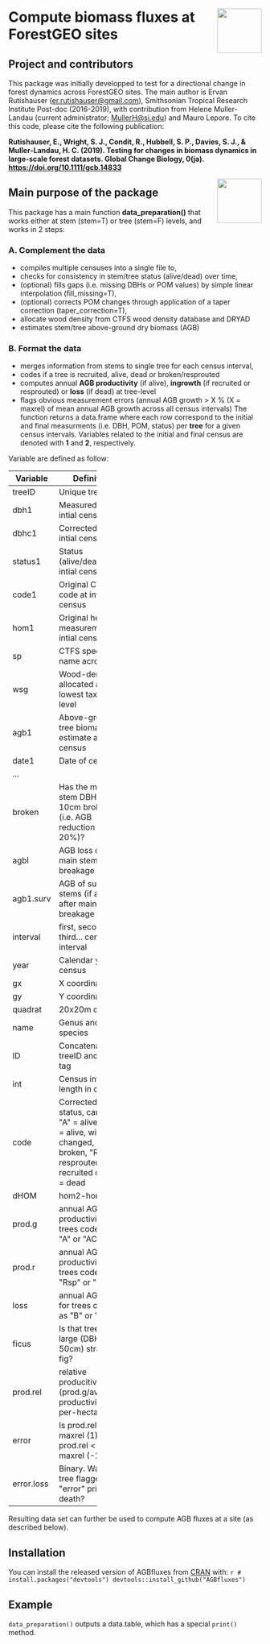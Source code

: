 
<img src="https://i.imgur.com/vTLlhbp.png" align="right" height=88 /> Compute biomass fluxes at ForestGEO sites
===============================================================================================================

<!-- [![lifecycle](https://img.shields.io/badge/lifecycle-experimental-orange.svg)](https://www.tidyverse.org/lifecycle/#experimental) -->
<!-- [![Travis build status](https://travis-ci.org/forestgeo/AGBfluxes.svg?branch=master)](https://travis-ci.org/forestgeo/AGBfluxes) -->
<!-- [![CRAN status](https://www.r-pkg.org/badges/version/AGBfluxes)](https://cran.r-project.org/package=AGBfluxes) -->
<!--  [![Coverage status](https://coveralls.io/repos/github/forestgeo/AGBfluxes/badge.svg)](https://coveralls.io/r/forestgeo/AGBfluxes?branch=master) -->

Project and contributors
---------------------------
This package was initially developped to test for a directional change in forest dynamics across ForestGEO sites. The main author is Ervan Rutishauser (er.rutishauser@gmail.com), Smithsonian Tropical Research Institute Post-doc (2016-2019), with contribution from Helene Muller-Landau (current administrator; MullerH@si.edu) and Mauro Lepore.
To cite this code, please cite the following publication:

**Rutishauser, E., Wright, S. J., Condit, R., Hubbell, S. P., Davies, S. J., & Muller‐Landau, H. C. (2019). Testing for changes in biomass dynamics in large-scale forest datasets. Global Change Biology, 0(ja). https://doi.org/10.1111/gcb.14833**

<img src="https://i.imgur.com/Z1BJo8D.png" align="right" height=88 />

Main purpose of the package
---------------------------

This package has a main function **data\_preparation()** that works either at stem (stem=T) or tree (stem=F) levels, and works in 2 steps:

### A. Complement the data

-   compiles multiple censuses into a single file to,
-   checks for consistency in stem/tree status (alive/dead) over time,
-   (optional) fills gaps (i.e. missing DBHs or POM values) by simple linear interpolation (fill\_missing=T),
-   (optional) corrects POM changes through application of a taper correction (taper\_correction=T),
-   allocate wood density from CTFS wood density database and DRYAD
-   estimates stem/tree above-ground dry biomass (AGB)

### B. Format the data

-   merges information from stems to single tree for each census interval,
-   codes if a tree is recruited, alive, dead or broken/resprouted
-   computes annual **AGB productivity** (if alive), **ingrowth** (if recruited or resprouted) or **loss** (if dead) at tree-level
-   flags obvious measurement errors (annual AGB growth &gt; X % (X = maxrel) of mean annual AGB growth across all census intervals) The function returns a data.frame where each row correspond to the initial and final measurments (i.e. DBH, POM, status) per **tree** for a given census intervals. Variables related to the initial and final census are denoted with **1** and **2**, respectively.

Variable are defined as follow:

<table style="width:35%;">
<colgroup>
<col width="15%" />
<col width="19%" />
</colgroup>
<thead>
<tr class="header">
<th>Variable</th>
<th>Definition</th>
</tr>
</thead>
<tbody>
<tr class="odd">
<td>treeID</td>
<td>Unique tree ID</td>
</tr>
<tr class="even">
<td>dbh1</td>
<td>Measured dbh at intial census</td>
</tr>
<tr class="odd">
<td>dbhc1</td>
<td>Corrected dbh at intial census</td>
</tr>
<tr class="even">
<td>status1</td>
<td>Status (alive/dead) at intial census</td>
</tr>
<tr class="odd">
<td>code1</td>
<td>Original CTFS code at intial census</td>
</tr>
<tr class="even">
<td>hom1</td>
<td>Original height of measurement at intial census</td>
</tr>
<tr class="odd">
<td>sp</td>
<td>CTFS species name acronym</td>
</tr>
<tr class="even">
<td>wsg</td>
<td>Wood-density allocated at lowest taxonomic level</td>
</tr>
<tr class="odd">
<td>agb1</td>
<td>Above-ground tree biomass estimate at initial census</td>
</tr>
<tr class="even">
<td>date1</td>
<td>Date of census</td>
</tr>
<tr class="odd">
<td>...</td>
<td></td>
</tr>
<tr class="even">
<td>broken</td>
<td>Has the main stem DBH &gt; 10cm broken (i.e. AGB reduction &gt; 20%)?</td>
</tr>
<tr class="odd">
<td>agbl</td>
<td>AGB loss due to main stem breakage</td>
</tr>
<tr class="even">
<td>agb1.surv</td>
<td>AGB of surving stems (if any) after main stem breakage</td>
</tr>
<tr class="odd">
<td>interval</td>
<td>first, second, third... census interval</td>
</tr>
<tr class="even">
<td>year</td>
<td>Calendar year of census</td>
</tr>
<tr class="odd">
<td>gx</td>
<td>X coordinate</td>
</tr>
<tr class="even">
<td>gy</td>
<td>Y coordinate</td>
</tr>
<tr class="odd">
<td>quadrat</td>
<td>20x20m quadrat</td>
</tr>
<tr class="even">
<td>name</td>
<td>Genus and species</td>
</tr>
<tr class="odd">
<td>ID</td>
<td>Concatenation of treeID and stem tag</td>
</tr>
<tr class="even">
<td>int</td>
<td>Census interval length in days</td>
</tr>
<tr class="odd">
<td>code</td>
<td>Corrected tree status, can be: &quot;A&quot; = alive, &quot;AC&quot; = alive, with POM changed, &quot;B&quot; = broken, &quot;Rsp&quot; = resprouted, &quot;R&quot; = recruited or &quot;D&quot; = dead</td>
</tr>
<tr class="even">
<td>dHOM</td>
<td>hom2-hom1</td>
</tr>
<tr class="odd">
<td>prod.g</td>
<td>annual AGB productivity for trees coded as &quot;A&quot; or &quot;AC&quot;</td>
</tr>
<tr class="even">
<td>prod.r</td>
<td>annual AGB productivity for trees coded as &quot;Rsp&quot; or &quot;R&quot;</td>
</tr>
<tr class="odd">
<td>loss</td>
<td>annual AGB loss for trees coded as &quot;B&quot; or &quot;D&quot;</td>
</tr>
<tr class="even">
<td>ficus</td>
<td>Is that tree a large (DBH &gt; 50cm) strangler fig?</td>
</tr>
<tr class="odd">
<td>prod.rel</td>
<td>relative producitivity (prod.g/average-productivity-per-hectare)</td>
</tr>
<tr class="even">
<td>error</td>
<td>Is prod.rel &gt; maxrel (1), or prod.rel &lt; -maxrel (-1)</td>
</tr>
<tr class="odd">
<td>error.loss</td>
<td>Binary. Was that tree flagged as &quot;error&quot; prior to death?</td>
</tr>
</tbody>
</table>

Resulting data set can further be used to compute AGB fluxes at a site (as described below).

Installation
------------

You can install the released version of AGBfluxes from [CRAN](https://CRAN.R-project.org) with: `r # install.packages("devtools") devtools::install_github("AGBfluxes")`

Example
-------

`data_preparation()` outputs a data.table, which has a special `print()` method.

